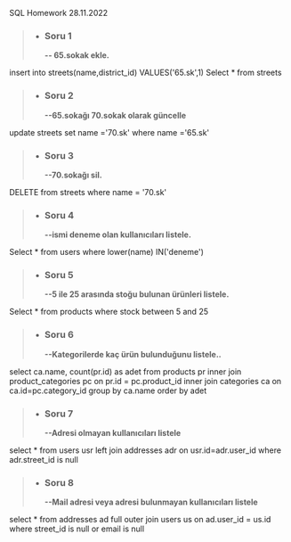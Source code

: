 SQL Homework
28.11.2022

>- **<h3>Soru 1</h3>-- 65.sokak ekle.**

insert into streets(name,district_id)
VALUES('65.sk',1)
Select * from streets


>- **<h3>Soru 2</h3>--65.sokağı 70.sokak olarak güncelle**

update streets 
set name ='70.sk'
where name ='65.sk'


>- **<h3>Soru 3</h3>--70.sokağı sil.**

DELETE from streets
where name = '70.sk'


>- **<h3>Soru 4</h3>--ismi deneme olan kullanıcıları listele.**
>
Select * from users
where lower(name) IN('deneme')


>- **<h3>Soru 5</h3>--5 ile 25 arasında stoğu bulunan ürünleri listele.**
>
Select * from products
where stock between 5 and 25


>- **<h3>Soru 6</h3>--Kategorilerde kaç ürün bulunduğunu listele..**

select ca.name, count(pr.id) as adet from products pr 
inner join product_categories pc
on pr.id = pc.product_id
inner join categories ca 
on ca.id=pc.category_id 
group by ca.name order by adet 


>- **<h3>Soru 7</h3>--Adresi olmayan kullanıcıları listele**
>
select * from users usr left join addresses adr
on usr.id=adr.user_id 
where adr.street_id is null


>- **<h3>Soru 8</h3>--Mail adresi veya adresi bulunmayan kullanıcıları listele**
>
select * from addresses ad full outer join users us
on ad.user_id = us.id
where street_id is null or email is null



